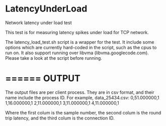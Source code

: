 # LatencyUnderLoad
Network latency under load test

This test is for measuring latency spikes under load for TCP network.

The latency_load_test.sh script is a wrapper for the test.
It include some options which are currently hard-coded in the script,
such as the cpus to run on.
It also support running over libvma (libvma.googlecode.com).
Please take a look at the script before running.

======
OUTPUT
======
The output files are per client process.
They are in csv format, and their name include the process ID.
For example, data_25434.csv:
0,51.000000,1
1,16.000000,1
2,11.000000,1
3,11.000000,1
4,11.000000,1

Where the first colum is the sample number,
the second colum is the round trip latency,
and the third colum is the connection ID.
